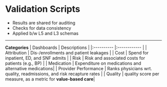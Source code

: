 # Validation Scripts
* Results are shared for auditing
* Checks for data consistency
* Applied b/w L5 and L3 schemas

---

**Categories**
| Dashboards | Descriptions |
|:---------- |:------------ |
| Attribution | Dis-/enrollments and patient leakages |
| Cost | Spend for inpatient, ED, and SNF admits |
| Risk | Risk and associated costs for patients (e.g., BP) |
| Medication | Expenditure on medications and alternative medications|
| Provider Performance | Ranks physicians wrt. quality, readmissions, and risk recapture rates |
| Quality | quality score per measure, as a metric for **value-based care**|
